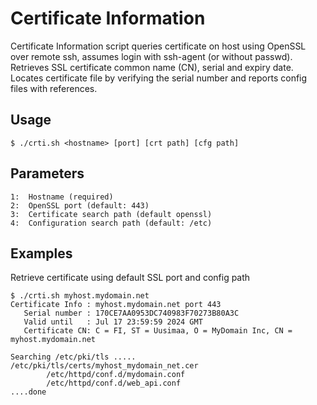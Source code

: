 # Certificate Information

Certificate Information script queries certificate on host using OpenSSL over remote ssh, assumes login with ssh-agent (or without passwd). Retrieves SSL certificate common name (CN), serial and expiry date. Locates certificate file by verifying the serial number and reports config files with references.

## Usage
```
$ ./crti.sh <hostname> [port] [crt path] [cfg path]
```
## Parameters
```
1:  Hostname (required)
2:  OpenSSL port (default: 443)
3:  Certificate search path (default openssl)
4:  Configuration search path (default: /etc)
```
## Examples

Retrieve certificate using default SSL port and config path
```
$ ./crti.sh myhost.mydomain.net
Certificate Info : myhost.mydomain.net port 443
   Serial number : 170CE7AA0953DC740983F70273B80A3C
   Valid until   : Jul 17 23:59:59 2024 GMT
   Certificate CN: C = FI, ST = Uusimaa, O = MyDomain Inc, CN = myhost.mydomain.net

Searching /etc/pki/tls .....
/etc/pki/tls/certs/myhost_mydomain_net.cer
        /etc/httpd/conf.d/mydomain.conf
        /etc/httpd/conf.d/web_api.conf
....done
```
